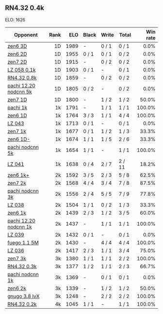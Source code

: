 ## RN4.32 0.4k ##

ELO: 1626

Opponent | Rank | ELO | Black | Write | Total | Win rate
---------|-----:|----:|-------|-------|-------|-------:
[zen6 3D](zen6%203D.md) | 1D | 1989 | - | 0 / 1 | 0 / 1 | 0.0%
[zen6 2D](zen6%202D.md) | 1D | 1955 | 0 / 1 | 0 / 1 | 0 / 2 | 0.0%
[zen7 2D](zen7%202D.md) | 1D | 1915 | - | 0 / 2 | 0 / 2 | 0.0%
[LZ 058 0.1k](LZ%20058%200.1k.md) | 1D | 1903 | 0 / 1 | - | 0 / 1 | 0.0%
[RN4.32 0.8k](RN4.32%200.8k.md) | 1D | 1859 | - | 0 / 2 | 0 / 2 | 0.0%
[pachi 12.20 nodcnn 5k](pachi%2012.20%20nodcnn%205k.md) | 1D | 1805 | 0 / 2 | - | 0 / 2 | 0.0%
[zen7 1D](zen7%201D.md) | 1D | 1800 | - | 1 / 2 | 1 / 2 | 50.0%
[pachi 1k](pachi%201k.md) | 1k | 1791 | - | 1 / 1 | 1 / 1 | 100.0%
[zen6 1D](zen6%201D.md) | 1k | 1764 | 3 / 3 | 1 / 1 | 4 / 4 | 100.0%
[LZ 043](LZ%20043.md) | 1k | 1713 | 0 / 1 | - | 0 / 1 | 0.0%
[zen7 1k](zen7%201k.md) | 1k | 1677 | 0 / 1 | 1 / 2 | 1 / 3 | 33.3%
[zen6 1D-](zen6%201D-.md) | 1k | 1674 | 1 / 1 | 1 / 5 | 2 / 6 | 33.3%
[pachi nodcnn 5k](pachi%20nodcnn%205k.md) | 1k | 1654 | 1 / 1 | - | 1 / 1 | 100.0%
[LZ 041](LZ%20041.md) | 1k | 1638 | 0 / 4 | 2 / 7 | 2 / 11 | 18.2%
[zen6 1k+](zen6%201k+.md) | 2k | 1592 | 3 / 5 | 2 / 3 | 5 / 8 | 62.5%
[zen7 2k](zen7%202k.md) | 2k | 1568 | 4 / 4 | 3 / 4 | 7 / 8 | 87.5%
[pachi nodcnn 3k](pachi%20nodcnn%203k.md) | 2k | 1556 | 2 / 4 | 5 / 5 | 7 / 9 | 77.8%
[LZ 038](LZ%20038.md) | 2k | 1504 | 1 / 1 | 0 / 2 | 1 / 3 | 33.3%
[zen6 1k](zen6%201k.md) | 2k | 1439 | 2 / 3 | 1 / 2 | 3 / 5 | 60.0%
[pachi 12.20 nodcnn 1k](pachi%2012.20%20nodcnn%201k.md) | 2k | 1437 | - | 1 / 1 | 1 / 1 | 100.0%
[LZ 039](LZ%20039.md) | 2k | 1432 | 0 / 1 | - | 0 / 1 | 0.0%
[fuego 1.1 5M](fuego%201.1%205M.md) | 2k | 1430 | - | 4 / 4 | 4 / 4 | 100.0%
[LZ 036](LZ%20036.md) | 2k | 1417 | 2 / 3 | 1 / 1 | 3 / 4 | 75.0%
[zen7 3k](zen7%203k.md) | 3k | 1380 | 1 / 1 | 1 / 1 | 2 / 2 | 100.0%
[RN4.32 0.3k](RN4.32%200.3k.md) | 3k | 1377 | 1 / 2 | 1 / 1 | 2 / 3 | 66.7%
[pachi nodcnn 1k](pachi%20nodcnn%201k.md) | 3k | 1369 | - | 0 / 1 | 0 / 1 | 0.0%
[zen6 2k](zen6%202k.md) | 3k | 1339 | - | 1 / 2 | 1 / 2 | 50.0%
[gnugo 3.8 lvX](gnugo%203.8%20lvX.md) | 3k | 1248 | - | 2 / 2 | 2 / 2 | 100.0%
[RN4.32 0.2k](RN4.32%200.2k.md) | 4k | 1045 | 1 / 1 | - | 1 / 1 | 100.0%
